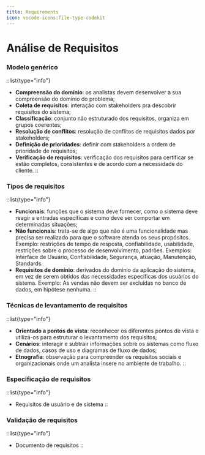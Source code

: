 ```yaml
---
title: Requirements
icon: vscode-icons:file-type-codekit
---
```


# Análise de Requisitos

### Modelo genérico
::list{type="info"}
- **Compreensão do domínio**: os analistas devem desenvolver a sua compreensão do domínio do problema;
- **Coleta de requisitos**: interação com stakeholders pra descobrir requisitos do sistema;
- **Classificação**: conjunto não estruturado dos requisitos, organiza em grupos coerentes;
- **Resolução de conflitos**: resolução de conflitos de requisitos dados por stakeholders;
- **Definição de prioridades**: definir com stakeholders a ordem de prioridade de requisitos;
- **Verificação de requisitos**: verificação dos requisitos para certificar se estão completos, consistentes e de acordo com a necessidade do cliente.
::

### Tipos de requisitos

::list{type="info"}
- **Funcionais**: funções que o sistema deve fornecer, como o sistema deve reagir a entradas específicas e como deve ser comportar em determinadas situações;
- **Não funcionais**: trata-se de algo que não é uma funcionalidade mas precisa ser realizado para que o software atenda os seus propósitos. Exemplo: restrições de tempo de resposta, confiabilidade, usabilidade, restrições sobre o processo de desenvolvimento, padrões. Exemplos: Interface de Usuário, Confiabilidade, Segurança, atuação, Manutenção, Standards.
- **Requisitos de domínio**: derivados do domínio da aplicação do sistema, em vez de serem obtidos das necessidades específicas dos usuários do sistema. Exemplo: As vendas não devem ser excluídas no banco de dados, em hipótese nenhuma.
::

### Técnicas de levantamento de requisitos

::list{type="info"}
- **Orientado a pontos de vista**: reconhecer os diferentes pontos de vista e utilizá-os para estruturar o levantamento dos requisitos;
- **Cenários**: interagir e subtrair informações sobre os sistemas como fluxo de dados, casos de uso e diagramas de fluxo de dados;
- **Etnografia**: observação para compreender os requisitos sociais e organizacionais onde um analista insere no ambiente de trabalho.
::
        
### Especificação de requisitos

::list{type="info"}
- Requisitos de usuário e de sistema
::

### Validação de requisitos
::list{type="info"}
- Documento de requisitos
::